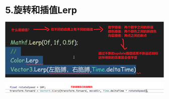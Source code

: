 # 5.旋转和插值Lerp

![71c58c38789108ea19b1db27493c2df7.png](image/71c58c38789108ea19b1db27493c2df7.png)

![0f4ff99bc52346ba9757fc6ae5bcb099.png](image/0f4ff99bc52346ba9757fc6ae5bcb099.png)
